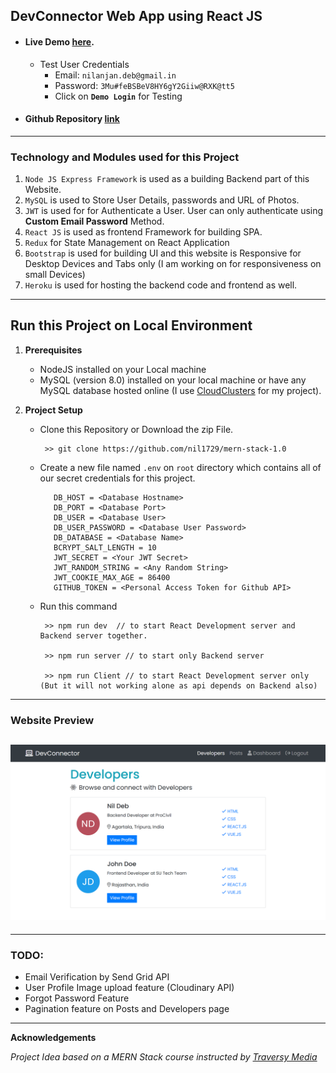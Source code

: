 ## DevConnector Web App using React JS

- #### Live Demo [here](https://nodesql2021.herokuapp.com/).

  - Test User Credentials
    - Email: `nilanjan.deb@gmail.in`
    - Password: `3Mu#feBSBeV8HY6gY2Giiw@RXK@tt5`
    - Click on **`Demo Login`** for Testing

- #### Github Repository [link](https://github.com/nil1729/mern-stack-1.0)

---

### Technology and Modules used for this Project

1. `Node JS Express Framework` is used as a building Backend part of this Website.
2. `MySQL` is used to Store User Details, passwords and URL of Photos.
3. `JWT` is used for for Authenticate a User. User can only authenticate using **Custom Email Password** Method.
4. `React JS` is used as frontend Framework for building SPA.
5. `Redux` for State Management on React Application
6. `Bootstrap` is used for building UI and this website is Responsive for Desktop Devices and Tabs only (I am working on for responsiveness on small Devices)
7. `Heroku` is used for hosting the backend code and frontend as well.

---

## Run this Project on Local Environment

1. **Prerequisites**

   - NodeJS installed on your Local machine
   - MySQL (version 8.0) installed on your local machine or have any MySQL database hosted online (I use [CloudClusters](https://www.cloudclusters.io/) for my project).

2. **Project Setup**

   - Clone this Repository or Download the zip File.
     ```
      >> git clone https://github.com/nil1729/mern-stack-1.0
     ```
   - Create a new file named `.env` on `root` directory which contains all of our secret credentials for this project.

     ```
        DB_HOST = <Database Hostname>
        DB_PORT = <Database Port>
        DB_USER = <Database User>
        DB_USER_PASSWORD = <Database User Password>
        DB_DATABASE = <Database Name>
        BCRYPT_SALT_LENGTH = 10
        JWT_SECRET = <Your JWT Secret>
        JWT_RANDOM_STRING = <Any Random String>
        JWT_COOKIE_MAX_AGE = 86400
        GITHUB_TOKEN = <Personal Access Token for Github API>
     ```

   - Run this command

     ```
      >> npm run dev  // to start React Development server and Backend server together.

      >> npm run server // to start only Backend server

      >> npm run Client // to start React Development server only (But it will not working alone as api depends on Backend also)

     ```

---

### Website Preview

## <img src="./preview.png" alt="Nilanjan Deb">

---

### TODO:

- Email Verification by Send Grid API
- User Profile Image upload feature (Cloudinary API)
- Forgot Password Feature
- Pagination feature on Posts and Developers page

---

**Acknowledgements**

_Project Idea based on a MERN Stack course instructed by [Traversy Media](https://www.udemy.com/course/mern-stack-front-to-back/)_

